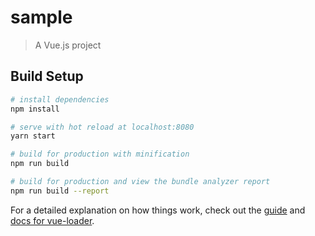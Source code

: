 # sample

> A Vue.js project

## Build Setup

``` bash
# install dependencies
npm install

# serve with hot reload at localhost:8080
yarn start

# build for production with minification
npm run build

# build for production and view the bundle analyzer report
npm run build --report
```

For a detailed explanation on how things work, check out the [guide](http://vuejs-templates.github.io/webpack/) and [docs for vue-loader](http://vuejs.github.io/vue-loader).

